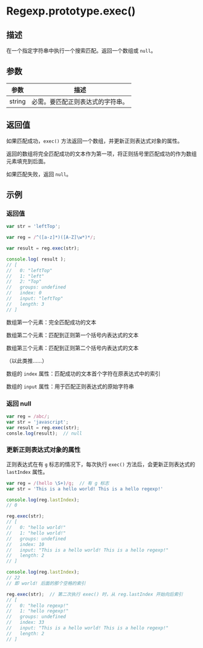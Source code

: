 # Regexp.prototype.exec()

## 描述

在一个指定字符串中执行一个搜索匹配。返回一个数组或 `null`。

## 参数

参数 | 描述
--- | ---
string | 必需。要匹配正则表达式的字符串。

## 返回值

如果匹配成功，`exec()` 方法返回一个数组，并更新正则表达式对象的属性。

返回的数组将完全匹配成功的文本作为第一项，将正则括号里匹配成功的作为数组元素填充到后面。

如果匹配失败，返回 `null`。

## 示例

### 返回值

```js
var str = 'leftTop';

var reg = /^([a-z]*)([A-Z]\w*)*/;

var result = reg.exec(str);

console.log( result );
// [
//   0: "leftTop"
//   1: "left"
//   2: "Top"
//   groups: undefined
//   index: 0
//   input: "leftTop"
//   length: 3
// ]
```

数组第一个元素：完全匹配成功的文本

数组第二个元素：匹配到正则第一个括号内表达式的文本

数组第三个元素：匹配到正则第二个括号内表达式的文本

（以此类推……）

数组的 `index` 属性：匹配成功的文本首个字符在原表达式中的索引

数组的 `input` 属性：用于匹配正则表达式的原始字符串

### 返回 null
```js
var reg = /abc/;
var str = 'javascript';
var result = reg.exec(str);
consle.log(result);  // null
```

### 更新正则表达式对象的属性

正则表达式在有 `g` 标志的情况下，每次执行 `exec()` 方法后，会更新正则表达式的 `lastIndex` 属性。

```js
var reg = /(hello \S+)/g;  // 有 g 标志
var str = 'This is a hello world! This is a hello regexp!'

console.log(reg.lastIndex);  
// 0

reg.exec(str);
// [
//   0: "hello world!"
//   1: "hello world!"
//   groups: undefined
//   index: 10
//   input: "This is a hello world! This is a hello regexp!"
//   length: 2
// ]

console.log(reg.lastIndex);  
// 22
// 即 world! 后面的那个空格的索引

reg.exec(str);  // 第二次执行 exec() 时，从 reg.lastIndex 开始向后索引
// [
//   0: "hello regexp!"
//   1: "hello regexp!"
//   groups: undefined
//   index: 33
//   input: "This is a hello world! This is a hello regexp!"
//   length: 2
// ]
```

